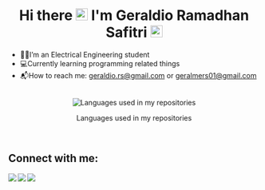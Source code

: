 <h1 align="center">Hi there <img src="https://media.giphy.com/media/hvRJCLFzcasrR4ia7z/giphy.gif" width="24px"> I'm Geraldio Ramadhan Safitri <img src="https://media.giphy.com/media/hvRJCLFzcasrR4ia7z/giphy.gif" width="24px"></h1>

- :man_technologist:I’m an Electrical Engineering student
- :computer:Currently learning programming related things
- :mailbox_with_mail:How to reach me: geraldio.rs@gmail.com or geralmers01@gmail.com
<br/>

<div align="center">
  <img src="https://github-readme-stats.vercel.app/api/top-langs/?username=geraldioeres&layout=compact&hide_title=1&card_width=300" alt="Languages used in my repositories" />
  <p>Languages used in my repositories</p>
</div>

<br/>

## Connect with me:

[<img align="left" src="https://img.shields.io/badge/LinkedIn-0e76a8?style=flat&logo=linkedin&labelColor=blue" />][LinkedIn]
[<img align="left" src="https://img.shields.io/badge/Instagram-e4405f?style=flat&logo=Instagram&logoColor=white" />][Instagram]
[<img align="left" src="https://img.shields.io/badge/Telegram-0088cc?style=flat&logo=Telegram&logoColor=white" />][Telegram]

[LinkedIn]: https://www.linkedin.com/in/geraldiors
[Instagram]: https://www.instagram.com/geraldio_rs
[Telegram]: https://t.me/geraldio_rs

